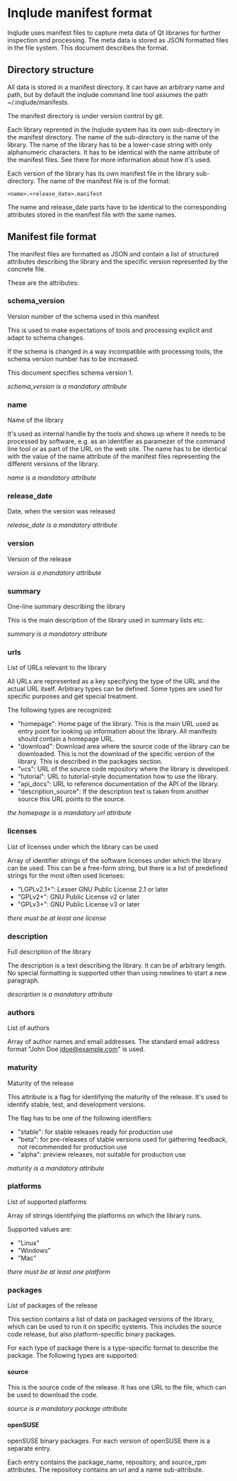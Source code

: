 # Inqlude manifest format

Inqlude uses manifest files to capture meta data of Qt libraries for further
inspection and processing. The meta data is stored as JSON formatted files in
the file system. This document describes the format.

## Directory structure

All data is stored in a manifest directory. It can have an arbitrary name and
path, but by default the inqlude command line tool assumes the path
~/.inqlude/manifests.

The manifest directory is under version control by git.

Each library reprented in the Inqlude system has its own sub-directory in the
manifest directory. The name of the sub-directory is the name of the library.
The name of the library has to be a lower-case string with only alphanumeric
characters. It has to be identical with the name attribute of the manifest
files. See there for more information about how it's used.

Each version of the library has its own manifest file in the library
sub-directory. The name of the manifest file is of the format:

    <name>.<release_date>.manifest

The name and release_date parts have to be identical to the corresponding
attributes stored in the manifest file with the same names.

## Manifest file format

The manifest files are formatted as JSON and contain a list of structured
attributes describing the library and the specific version represented by the
concrete file.

These are the attributes:

### schema_version

Version number of the schema used in this manifest

This is used to make expectations of tools and processing explicit and adapt
to schema changes.

If the schema is changed in a way incompatible with processing tools, the
schema version number has to be increased.

This document specifies schema version 1.

*schema_version is a mandatory attribute*

### name

Name of the library

It's used as internal handle by the tools and shows up where it
needs to be processed by software, e.g. as an identifier as paramezer of the
command line tool or as part of the URL on the web site. The name has to be
identical with the value of the name attribute of the manifest files
representing the different versions of the library.

*name is a mandatory attribute*

### release_date

Date, when the version was released

*release_date is a mandatory attribute*

### version

Version of the release

*version is a mandatory attribute*

### summary

One-line summary describing the library

This is the main description of the library used in summary lists etc.

*summary is a mandatory attribute*

### urls

List of URLs relevant to the library

All URLs are represented as a key specifying the type of the URL and the
actual URL itself. Arbitrary types can be defined. Some types are used for
specific purposes and get special treatment.

The following types are recognized:

* "homepage": Home page of the library. This is the main URL used as entry point
  for looking up information about the library. All manifests should contain
  a homepage URL.
* "download": Download area where the source code of the library can be
  downloaded. This is not the download of the specific version of the library.
  This is described in the packages section.
* "vcs": URL of the source code repository where the library is developed.
* "tutorial": URL to tutorial-style documentation how to use the library.
* "api_docs": URL to reference documentation of the API of the library.
* "description_source": If the description text is taken from another source
  this URL points to the source.

*the homepage is a mandatory url attribute*

### licenses

List of licenses under which the library can be used

Array of identifier strings of the software licenses under which the library
can be used. This can be a free-form string, but there is a list of predefined
strings for the most often used licenses:

* "LGPLv2.1+": Lesser GNU Public License 2.1 or later
* "GPLv2+": GNU Public License v2 or later
* "GPLv3+": GNU Public License v3 or later

*there must be at least one license*

### description

Full description of the library

The description is a text describing the library. It can be of arbitrary length.
No special formatting is supported other than using newlines to start a new
paragraph.

*description is a mandatory attribute*

### authors

List of authors

Array of author names and email addresses. The standard email address format
"John Doe <jdoe@example.com>" is used.

### maturity

Maturity of the release

This attribute is a flag for identifying the maturity of the release. It's used
to identify stable, test, and development versions.

The flag has to be one of the following identifiers:

* "stable": for stable releases ready for production use
* "beta": for pre-releases of stable versions used for gathering feedback, not
  recommended for production use
* "alpha": preview releases, not suitable for production use

*maturity is a mandatory attribute*

### platforms

List of supported platforms

Array of strings identifying the platforms on which the library runs.

Supported values are:

* "Linux"
* "Windows"
* "Mac"

*there must be at least one platform*

### packages

List of packages of the release

This section contains a list of data on packaged versions of the library, which
can be used to run it on specific systems. This includes the source code
release, but also platform-specific binary packages.

For each type of package there is a type-specific format to describe the
package. The following types are supported:

#### source

This is the source code of the release. It has one URL to the file, which
can be used to download the code.

*source is a mandatory package attribute*

#### openSUSE

openSUSE binary packages. For each version of openSUSE there is a separate
entry.

Each entry contains the package_name, repository, and source_rpm attributes.
The repository contains an url and a name sub-attribute.
